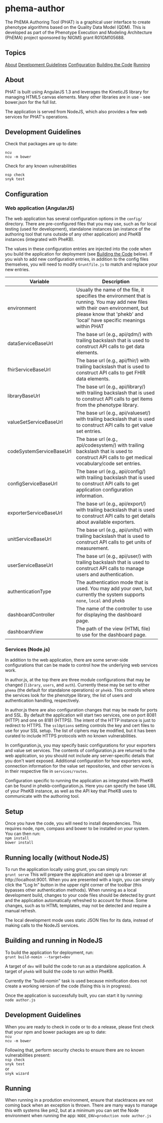 # phema-author
The PhEMA Authoring Tool (PHAT) is a graphical user interface to create phenotype algorithms based on the Quality Data Model (QDM).  This is developed as part of the Phenotype Execution and Modeling Architecture (PhEMA) project sponsored by NIGMS grant R01GM105688.

## Topics
[About](#about)
[Development Guidelines](#development-guidelines)
[Configuration](#configuration)
[Building the Code](#building-the-code)
[Running](#running)

## About
PHAT is built using AngularJS 1.3 and leverages the KineticJS library for managing HTML5 canvas elements.
Many other libraries are in use - see bower.json for the full list.

The application is served from NodeJS, which also provides a few web services for PHAT's operations.


## Development Guidelines
Check that packages are up to date:
```
ncu
ncu -m bower
```

Check for any known vulnerabilities
```
nsp check
snyk test
```


## Configuration
### Web application (AngularJS)
The web application has several configuration options in the `config/ `directory.  There are pre-configured files that you may use, such as for local testing (used for development), standalone instances (an instance of the authoring tool that runs outside of any other application) and PheKB instances (integrated with PheKB).

The values in these configuration entries are injected into the code when you build the application for deployment (see [Building the Code](#building-the-code) below).  If you wish to add new configuration entries, in addition to the config files themselves, you will need to modify `Gruntfile.js` to match and replace your new entries.

| Variable | Description |
|----------|-------------|
| environment| Usually the name of the file, it specifies the environment that is running.  You may add new files with their own environment, but please know that 'phekb' and 'local' have specific meanings within PHAT|
| dataServiceBaseUrl | The base url (e.g., api/qdm/) with trailing backslash that is used to construct API calls to get data elements. |
| fhirServiceBaseUrl | The base url (e.g., api/fhir/) with trailing backslash that is used to construct API calls to get FHIR data elements. | 
| libraryBaseUrl | The base url (e.g., api/library/) with trailing backslash that is used to construct API calls to get items from the phenotype library. |
| valueSetServiceBaseUrl | The base url (e.g., api/valueset/) with trailing backslash that is used to construct API calls to get value set entries. |
| codeSystemServiceBaseUrl | The base url (e.g., api/codesystem/) with trailing backslash that is used to construct API calls to get medical vocabulary/code set entries. |
| configServiceBaseUrl | The base url (e.g., api/config/) with trailing backslash that is used to construct API calls to get application configuration information. |
| exporterServiceBaseUrl | The base url (e.g., api/export/) with trailing backslash that is used to construct API calls to get details about available exporters. |
| unitServiceBaseUrl | The base url (e.g., api/units/) with trailing backslash that is used to construct API calls to get units of measurement. |
| userServiceBaseUrl | The base url (e.g., api/user/) with trailing backslash that is used to construct API calls to manage users and authentication. |
| authenticationType | The authentication mode that is used.  You may add your own, but currently the system supports `none`, `local` and `phekb` |
| dashboardController | The name of the controller to use for displaying the dashboard page. |
| dashboardView | The path of the view (HTML file) to use for the dashboard page. |


### Services (Node.js)
In addition to the web application, there are some server-side configurations that can be made to control how the underlying web services work.

In author.js, at the top there are three module configurations that may be changed (`library`, `users`, and `auth`).  Currently these may be set to either `phema` (the default for standalone operations) or `phekb`.  This controlls where the services look for the phenotype library, the list of users and authentication handling, respectively.

In author.js there are also configuration changes that may be made for ports and SSL.  By default the application will start two services, one on port 8081 (HTTP) and one on 8181 (HTTPS).  The intent of the HTTP instance is just to redirect to HTTPS.  The `sslOptions` setting controls the key and cert files to use for your SSL setup.  The list of ciphers may be modified, but it has been curated to include HTTPS protocols with no known vulnerabilities.

In configuration.js, you may specify basic configurations for your exporters and value set services.  The contents of configuration.js are returned to the web application, so you should not include any server-specific details that you don't want exposed.  Additional configuration for how exporters work, connection information for the value set repositories, and other services is in their respective file in `services/routes`.

Configuration specific to running the application as integrated with PheKB can be found in phekb-configuration.js.  Here you can specify the base URL of your PheKB instance, as well as the API key that PheKB uses to communicate with the authoring tool.


## Setup
Once you have the code, you will need to install dependencies.  This requires node, npm, compass and bower to be installed on your system.  You can then run:   
  `npm install`   
  `bower install`   


## Running locally (without NodeJS)
To run the application locally using grunt, you can simply run:   
  `grunt serve`
This will prepare the application and open up a browser at http://localhost:9001.  When you are presented with a login, you can simply click the "Log In" button in the upper right corner of the toolbar (this bypasses other authentication methods).  When running as a local development build, changes to your code files should be detected by grunt and the application automatically refreshed to account for those.  Some changes, such as to HTML templates, may not be detected and require a manual refresh.

The local development mode uses static JSON files for its data, instead of making calls to the NodeJS services.


## Building and running in NodeJS
To build the application for deployment, run:   
  `grunt build-nomin --target=dev`

A target of `dev` will build the code to run as a standalone application.  A target of `phekb` will build the code to run within PheKB.

Currently the "build-nomin" task is used because minification does not create a working version of the code (fixing this is in progress).

Once the application is successfully built, you can start it by running:   
  `node author.js`


## Development Guidelines
When you are ready to check in code or to do a release, please first check that your npm and bower packages are up to date:   
  `ncu`   
  `ncu -m bower`   

Following that, perform security checks to ensure there are no known vulnerabilities present:   
  `nsp check`   
  `snyk test`   
  or   
  `snyk wizard`


## Running
When running in a prodution environment, ensure that stacktraces are not coming back when an exception is thrown.  There are many ways to manage this with systems like pm2, but at a minimum you can set the Node environment when running the app:
  `NODE_ENV=production node author.js`
